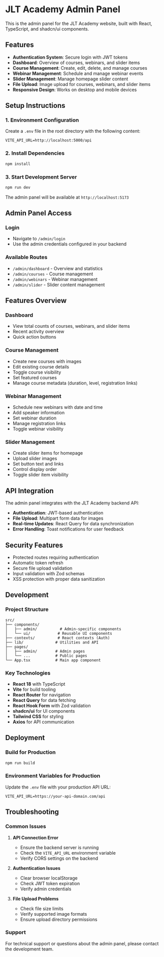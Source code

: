 # JLT Academy Admin Panel

This is the admin panel for the JLT Academy website, built with React, TypeScript, and shadcn/ui components.

## Features

- **Authentication System**: Secure login with JWT tokens
- **Dashboard**: Overview of courses, webinars, and slider items
- **Course Management**: Create, edit, delete, and manage courses
- **Webinar Management**: Schedule and manage webinar events
- **Slider Management**: Manage homepage slider content
- **File Upload**: Image upload for courses, webinars, and slider items
- **Responsive Design**: Works on desktop and mobile devices

## Setup Instructions

### 1. Environment Configuration

Create a `.env` file in the root directory with the following content:

```env
VITE_API_URL=http://localhost:5000/api
```

### 2. Install Dependencies

```bash
npm install
```

### 3. Start Development Server

```bash
npm run dev
```

The admin panel will be available at `http://localhost:5173`

## Admin Panel Access

### Login
- Navigate to `/admin/login`
- Use the admin credentials configured in your backend

### Available Routes
- `/admin/dashboard` - Overview and statistics
- `/admin/courses` - Course management
- `/admin/webinars` - Webinar management  
- `/admin/slider` - Slider content management

## Features Overview

### Dashboard
- View total counts of courses, webinars, and slider items
- Recent activity overview
- Quick action buttons

### Course Management
- Create new courses with images
- Edit existing course details
- Toggle course visibility
- Set featured courses
- Manage course metadata (duration, level, registration links)

### Webinar Management
- Schedule new webinars with date and time
- Add speaker information
- Set webinar duration
- Manage registration links
- Toggle webinar visibility

### Slider Management
- Create slider items for homepage
- Upload slider images
- Set button text and links
- Control display order
- Toggle slider item visibility

## API Integration

The admin panel integrates with the JLT Academy backend API:

- **Authentication**: JWT-based authentication
- **File Upload**: Multipart form data for images
- **Real-time Updates**: React Query for data synchronization
- **Error Handling**: Toast notifications for user feedback

## Security Features

- Protected routes requiring authentication
- Automatic token refresh
- Secure file upload validation
- Input validation with Zod schemas
- XSS protection with proper data sanitization

## Development

### Project Structure
```
src/
├── components/
│   ├── admin/          # Admin-specific components
│   └── ui/            # Reusable UI components
├── contexts/          # React contexts (Auth)
├── lib/              # Utilities and API
├── pages/
│   ├── admin/        # Admin pages
│   └── ...           # Public pages
└── App.tsx           # Main app component
```

### Key Technologies
- **React 18** with TypeScript
- **Vite** for build tooling
- **React Router** for navigation
- **React Query** for data fetching
- **React Hook Form** with Zod validation
- **shadcn/ui** for UI components
- **Tailwind CSS** for styling
- **Axios** for API communication

## Deployment

### Build for Production
```bash
npm run build
```

### Environment Variables for Production
Update the `.env` file with your production API URL:
```env
VITE_API_URL=https://your-api-domain.com/api
```

## Troubleshooting

### Common Issues

1. **API Connection Error**
   - Ensure the backend server is running
   - Check the `VITE_API_URL` environment variable
   - Verify CORS settings on the backend

2. **Authentication Issues**
   - Clear browser localStorage
   - Check JWT token expiration
   - Verify admin credentials

3. **File Upload Problems**
   - Check file size limits
   - Verify supported image formats
   - Ensure upload directory permissions

### Support

For technical support or questions about the admin panel, please contact the development team.
